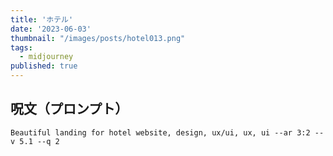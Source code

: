 ```yaml
---
title: 'ホテル'
date: '2023-06-03'
thumbnail: "/images/posts/hotel013.png"
tags:
  - midjourney
published: true
---
```


## 呪文（プロンプト）
```
Beautiful landing for hotel website, design, ux/ui, ux, ui --ar 3:2 --v 5.1 --q 2
```